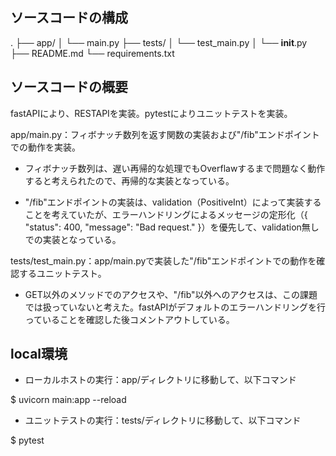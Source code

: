 ## ソースコードの構成

.
├── app/
│   └── main.py
├── tests/
│   └── test_main.py
│   └── __init__.py
├── README.md
└── requirements.txt


## ソースコードの概要

fastAPIにより、RESTAPIを実装。pytestによりユニットテストを実装。

app/main.py：フィボナッチ数列を返す関数の実装および"/fib"エンドポイントでの動作を実装。

- フィボナッチ数列は、遅い再帰的な処理でもOverflawするまで問題なく動作すると考えられたので、再帰的な実装となっている。

- "/fib"エンドポイントの実装は、validation（PositiveInt）によって実装することを考えていたが、エラーハンドリングによるメッセージの定形化（{
 "status": 400,
 "message": "Bad request."
}）を優先して、validation無しでの実装となっている。

tests/test_main.py：app/main.pyで実装した"/fib"エンドポイントでの動作を確認するユニットテスト。

- GET以外のメソッドでのアクセスや、"/fib"以外へのアクセスは、この課題では扱っていないと考えた。fastAPIがデフォルトのエラーハンドリングを行っていることを確認した後コメントアウトしている。


## local環境

- ローカルホストの実行：app/ディレクトリに移動して、以下コマンド

$ uvicorn main:app --reload

- ユニットテストの実行：tests/ディレクトリに移動して、以下コマンド

$ pytest